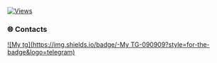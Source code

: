 [![Views](https://komarev.com/ghpvc/?username=snipear&label=Profile%20views&color=202055&style=for-the-badge)](https://github.com/snipear)
### 🌐 Contacts
[![My tg](https://img.shields.io/badge/-My TG-090909?style=for-the-badge&logo=telegram)](https://t.me/rancked)
